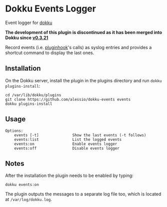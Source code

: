 # Dokku Events Logger

Event logger for [dokku](https://github.com/progrium/dokku)

**The development of this plugin is discontinued as it has been merged into Dokku since [v0.3.21](https://github.com/progrium/dokku/releases/tag/v0.3.21)**

Record events (i.e. [pluginhook](https://github.com/progrium/pluginhook)'s  calls) as syslog entries and provides a shortcut command to display the last ones.

## Installation

On the Dokku server, install the plugin in the plugins directory and run `dokku plugins-install`:

```
cd /var/lib/dokku/plugins
git clone https://github.com/alessio/dokku-events events
dokku plugins-install
```

## Usage

```
Options:
    events [-t]               Show the last events (-t follows)
    events:list               List the logged events
    events:on                 Enable events logger
    events:off                Disable events logger
```

## Notes

After the installation the plugin needs to be enabled by typing:
```
dokku events:on
```

The plugin outputs the messages to a separate log file too, which is located at `/var/log/dokku.log`.
